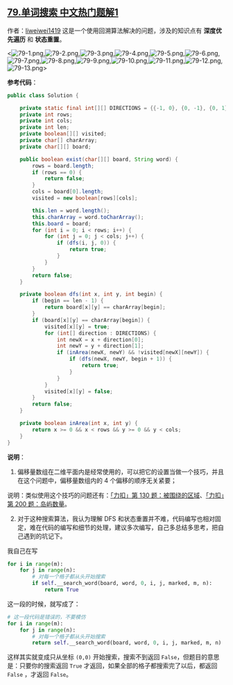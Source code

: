 ## [79.单词搜索 中文热门题解1](https://leetcode.cn/problems/word-search/solutions/100000/zai-er-wei-ping-mian-shang-shi-yong-hui-su-fa-pyth)

作者：[liweiwei1419](https://leetcode.cn/u/liweiwei1419)
这是一个使用回溯算法解决的问题，涉及的知识点有 **深度优先遍历** 和 **状态重置**。

<![79-1.png](https://pic.leetcode-cn.com/d504319785cb9ee880004a94f1318954f66ea5b29459db44b81ebc048129c98a-79-1.png),![79-2.png](https://pic.leetcode-cn.com/ce56eaaf43b587ad6e02bd3951b27291cf27d159106a984ab73659c511faa87d-79-2.png),![79-3.png](https://pic.leetcode-cn.com/631f0247763caba9fa164888f80459e9985826ed1393f3032363f999456b3025-79-3.png),![79-4.png](https://pic.leetcode-cn.com/9a3a3cc259208cb391ee7065c5be446091bab7b29094a3d5122918569835a6fc-79-4.png),![79-5.png](https://pic.leetcode-cn.com/b74270d9ddd333a7d92c8cb791044ef8b0e272db568a51eb7d547cdc8b6999f8-79-5.png),![79-6.png](https://pic.leetcode-cn.com/06fe072d677aeb8611f3169ed294d1af7a4bc8693c0c5c6898c8bb24eee92c91-79-6.png),![79-7.png](https://pic.leetcode-cn.com/4ad2839afb72036fec361e1afff1669650279b64cf4f2d791400818f49f71f7a-79-7.png),![79-8.png](https://pic.leetcode-cn.com/6b8b17fd56c4e51e9af162ae92e31b2b5245411c47f25772a7946bb938bcc993-79-8.png),![79-9.png](https://pic.leetcode-cn.com/95e5ef5684d49e29e0ba604937804a85b8ada69d22b87c5bf629c4ab8b6cb904-79-9.png),![79-10.png](https://pic.leetcode-cn.com/ffb4b6ec9430eb17cfd6d56af0cd6b941bd4f444198c9e133884ec6fd5e7b290-79-10.png),![79-11.png](https://pic.leetcode-cn.com/adf76299376889d03ddc7d532213c7e5381ac14f3d01e7ee80f2945e265d23a2-79-11.png),![79-12.png](https://pic.leetcode-cn.com/bc375f253b7e7453e46ee1282779e1067808766454fc8a4cbd9d570f7c9454a3-79-12.png),![79-13.png](https://pic.leetcode-cn.com/80a6087835851324b091ce1e6c9dea8760cde57f4f2b35cfdac4a001bb42429b-79-13.png)>


**参考代码**：

```Java []
public class Solution {

    private static final int[][] DIRECTIONS = {{-1, 0}, {0, -1}, {0, 1}, {1, 0}};
    private int rows;
    private int cols;
    private int len;
    private boolean[][] visited;
    private char[] charArray;
    private char[][] board;

    public boolean exist(char[][] board, String word) {
        rows = board.length;
        if (rows == 0) {
            return false;
        }
        cols = board[0].length;
        visited = new boolean[rows][cols];

        this.len = word.length();
        this.charArray = word.toCharArray();
        this.board = board;
        for (int i = 0; i < rows; i++) {
            for (int j = 0; j < cols; j++) {
                if (dfs(i, j, 0)) {
                    return true;
                }
            }
        }
        return false;
    }

    private boolean dfs(int x, int y, int begin) {
        if (begin == len - 1) {
            return board[x][y] == charArray[begin];
        }
        if (board[x][y] == charArray[begin]) {
            visited[x][y] = true;
            for (int[] direction : DIRECTIONS) {
                int newX = x + direction[0];
                int newY = y + direction[1];
                if (inArea(newX, newY) && !visited[newX][newY]) {
                    if (dfs(newX, newY, begin + 1)) {
                        return true;
                    }
                }
            }
            visited[x][y] = false;
        }
        return false;
    }

    private boolean inArea(int x, int y) {
        return x >= 0 && x < rows && y >= 0 && y < cols;
    }
}
```

**说明**：

1. 偏移量数组在二维平面内是经常使用的，可以把它的设置当做一个技巧，并且在这个问题中，偏移量数组内的 4 个偏移的顺序无关紧要；

说明：类似使用这个技巧的问题还有：[「力扣」第 130 题：被围绕的区域](https://leetcode-cn.com/problems/surrounded-regions/)、[「力扣」第 200 题：岛屿数量](https://leetcode-cn.com/problems/number-of-islands/)。

2. 对于这种搜索算法，我认为理解 DFS 和状态重置并不难，代码编写也相对固定，难在代码的编写和细节的处理，建议多次编写，自己多总结多思考，把自己遇到的坑记下。

我自己在写

```python
for i in range(m):
    for j in range(n):
        # 对每一个格子都从头开始搜索
        if self.__search_word(board, word, 0, i, j, marked, m, n):
            return True
```

这一段的时候，就写成了：

```python
# 这一段代码是错误的，不要模仿
for i in range(m):
    for j in range(n):
        # 对每一个格子都从头开始搜索
        return self.__search_word(board, word, 0, i, j, marked, m, n)
```

这样其实就变成只从坐标 `(0,0)` 开始搜索，搜索不到返回 `False`，但题目的意思是：只要你的搜索返回 `True` 才返回，如果全部的格子都搜索完了以后，都返回 `False` ，才返回 `False`。
